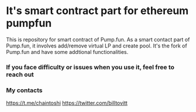 # It's smart contract part for ethereum pumpfun
This is repository for smart contract of Pump.fun. As a smart contact part of Pump.fun, it involves add/remove virtual LP and create pool. It's the fork of Pump.fun and have some addtional functionalities.

### If you face difficulty or issues when you use it, feel free to reach out

### My contacts
https://t.me/chaintoshi
https://twitter.com/billtovitt
